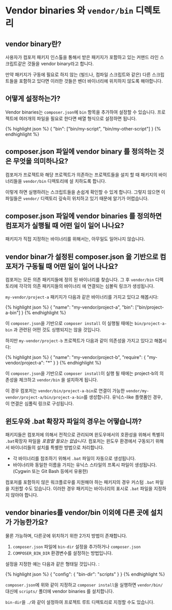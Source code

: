 # Vendor binaries 와 `vendor/bin` 디렉토리

## vendor binary란?

사용자가 컴포저 패키지 인스톨을 통해서 받은 패키지가 포함하고 있는 커맨드 라인 스크립트같은 것들을 vendor binary라고 합니다. 

만약 패키지가 구동에 필요로 하지 않는 (빌드나, 컴파일 스크립트와 같은) 다른 스크립트들을 포함하고 있다면 이러한 것들은 벤더 바이너리에 위치하지 않도록 해야합니다. 


## 어떻게 설정하는가?

Vendor binaries는 `composer.json`에 `bin` 항목을 추가하여 설정할 수 있습니다. 프로젝트에 여러개의 파일을 필요로 한다면 배열 형식으로 설정하면 됩니다. 

{% highlight json %}
{
    "bin": ["bin/my-script", "bin/my-other-script"]
}
{% endhighlight %}

## composer.json 파일에 vendor binary 를 정의하는 것은 무엇을 의미하나요?

컴포저가 프로젝트와 해당 프로젝트가 의존하는 프로젝트들을 설치 할 때 패키지의 바이너리들을 `vendor/bin` 디렉토리에 설
치하도록 합니다. 

이렇게 하면 실행하려는 스크립트들을 손쉽게 확인할 수 있게 합니다. 그렇지 않으면 이 파일들은 `vendor/` 디렉토리 깊숙히 위치하고 있기 때문에 알기가 어렵습니다. 


## composer.json 파일에 vendor binaries 를 정의하면 컴포저가 실행될 때 어떤 일이 일어 나나요?

패키지가 직접 지정하는 바이너리를 위해서는, 아무일도 일어나지 않습니다.


## vendor binar가 설정된 composer.json 을 기반으로 컴포저가 구동될 때 어떤 일이 일어 나나요?

컴포저는 모든 의존 패키지들에 정의 된 바이너리를 찾습니다. 그 후 `vendor/bin` 디렉토리에 각각의 의존 패키지들의 바이너리 에 연결되는 심볼릭 링크가 생성됩니다. 

`my-vendor/project-a` 패키지가 다음과 같은 바이너리를 가지고 있다고 해봅시다:

{% highlight json %}
{
    "name": "my-vendor/project-a",
    "bin": ["bin/project-a-bin"]
}
{% endhighlight %}

이 `composer.json`을 기반으로 `composer install` 이 실행될 때에는 `bin/project-a-bin` 과 관련된 어떤 것도 싱행되지는 않을 것입니다. 

하지만 `my-vendor/project-b` 프로젝트가 다음과 같이 의존성을 가지고 있다고 해봅시다:


{% highlight json %}
{
    "name": "my-vendor/project-b",
    "require": {
        "my-vendor/project-a": "*"
    }
}
{% endhighlight %}

이 `composer.json`을 기반으로 `composer install`이 실행 될 때에는 project-b의 의존성을 체크하고 `vendor/bin` 을 설치하게 됩니다. 

이 경우 컴포저는 `vendor/bin/project-a-bin`로 연결이 가능한 `vendor/my-vendor/project-a/bin/project-a-bin`를 생성합니다. 유닉스-like 플랫폼인 경우, 이 연결은 심폴릭 링크로 구성됩니다. 


## 윈도우와 .bat 확장자 파일의 경우는 어떻습니까?

패키지들은 컴포저에 의해서 전적으로 관리되며 윈도우에서의 호환성을 위해서 특별히 `.bat`확장자 파일을 *포함할 필요는 없습니다.* 컴포저는 윈도우 환경에서 구동되기 위해서 바이너리들의 설치를 특별한 방법으로 처리합니다. 

 * 각 바이너리를 참조하기 위해서 `.bat` 파일이 자동으로 생성됩니다. 
 * 바이너리와 동일한 이름을 가지는 유닉스 스타일의 프록시 파일이 생성됩니다. (Cygwin 또는 Git Bash 등에서 유용한)
   

컴포저를 포함하지 않은 워크플로우를 지원해야 하는 패키지의 경우 커스텀 `.bat` 파일을 지원할 수도 있습니다. 
이러한 경우 패키지는 바이너리의 표시로 `.bat` 파일을 지정하지 않아야 합니다. 


## vendor binaries를 vendor/bin 이외에 다른 곳에 설치가 가능한가요?

물론 가능하며, 다른곳에 위치하기 위한 2가지 방법이 존재합니다. 

 1. `composer.json` 파일에 `bin-dir` 설정을 추가하거나 `composer.json`
 1. `COMPOSER_BIN_DIR` 환경변수를 설정하는 방법입니다. 

설정을 지정한 예는 다음과 같은 형태일 것입니다. :

{% highlight json %}
{
    "config": {
        "bin-dir": "scripts"
    }
}
{% endhighlight %}

`composer.json`에 위와 같이 지정하고 `composer install`을 실행하면 `vendor/bin/` 대신에 `scripts/` 폴더에 vendor binaries 를 설치합니다. 

`bin-dir`을 `./`와 같이 설정하여 프로젝트 루트 디렉토리로 지정할 수도 있습니다. 
